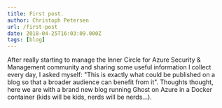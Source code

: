 ```yaml
---
title: First post.
author: Christoph Petersen
url: /first-post
date: 2018-04-25T16:03:09.000Z
tags: [blog]
---
```


After really starting to manage the Inner Circle for Azure Security & Management community and sharing some useful information I collect every day, I asked myself: "This is exactly what could be published on a blog so that a broader audience can benefit from it". Thoughts thought, here we are with a brand new blog running Ghost on Azure in a Docker container (kids will be kids, nerds will be nerds...).

